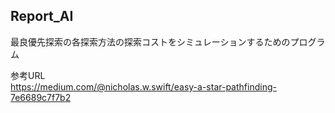 ## Report_AI

最良優先探索の各探索方法の探索コストをシミュレーションするためのプログラム


参考URL<br>
https://medium.com/@nicholas.w.swift/easy-a-star-pathfinding-7e6689c7f7b2


